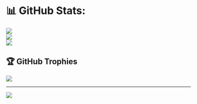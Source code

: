 # 📊 GitHub Stats:
![](https://github-readme-stats.vercel.app/api?username=orenjerry&theme=dark&hide_border=false&include_all_commits=false&count_private=false)<br/>
![](https://github-readme-streak-stats.herokuapp.com/?user=orenjerry&theme=dark&hide_border=false)<br/>
![](https://github-readme-stats.vercel.app/api/top-langs/?username=orenjerry&theme=dark&hide_border=false&include_all_commits=false&count_private=false&layout=compact)

## 🏆 GitHub Trophies
![](https://github-profile-trophy.vercel.app/?username=orenjerry&theme=radical&no-frame=false&no-bg=true&margin-w=4)

---
[![](https://visitcount.itsvg.in/api?id=orenjerry&icon=0&color=0)](https://visitcount.itsvg.in)

<!-- Proudly created with GPRM ( https://gprm.itsvg.in ) -->
